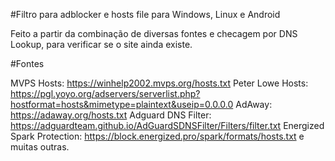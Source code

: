 #Filtro para adblocker e hosts file para Windows, Linux e Android

Feito a partir da combinação de diversas fontes e checagem por DNS Lookup, para verificar se o site ainda existe.

#Fontes

MVPS Hosts: https://winhelp2002.mvps.org/hosts.txt
Peter Lowe Hosts: https://pgl.yoyo.org/adservers/serverlist.php?hostformat=hosts&mimetype=plaintext&useip=0.0.0.0
AdAway: https://adaway.org/hosts.txt
Adguard DNS Filter: https://adguardteam.github.io/AdGuardSDNSFilter/Filters/filter.txt
Energized Spark Protection: https://block.energized.pro/spark/formats/hosts.txt
e muitas outras.
